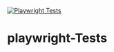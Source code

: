 [![Playwright Tests](https://github.com/didiercolo/playwright-Tests/actions/workflows/playwright.yml/badge.svg)](https://github.com/didiercolo/playwright-Tests/actions/workflows/playwright.yml)
# playwright-Tests
